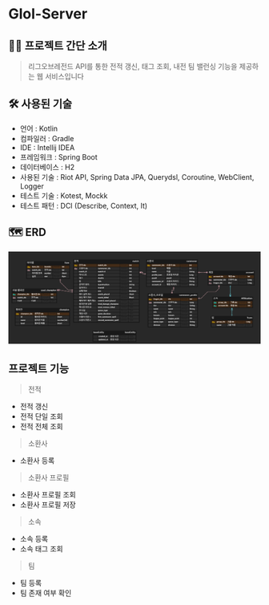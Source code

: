 # Glol-Server

## 🙋‍♂️ 프로젝트 간단 소개
> 리그오브레전드 API를 통한 전적 갱신, 태그 조회, 내전 팀 밸런싱 기능을 제공하는 웹 서비스입니다

## 🛠 사용된 기술

- 언어 : Kotlin
- 컴파일러 : Gradle
- IDE : Intellij IDEA
- 프레임워크 : Spring Boot
- 데이터베이스 : H2
- 사용된 기술 : Riot API, Spring Data JPA, Querydsl, Coroutine, WebClient, Logger
- 테스트 기술 : Kotest, Mockk
- 테스트 패턴 : DCI (Describe, Context, It)

## 🗺 ERD

![erd](/src/resources/glol-server-erd.png)

## 프로젝트 기능

> 전적
- 전적 갱신
- 전적 단일 조회
- 전적 전체 조회

> 소환사
- 소환사 등록

> 소환사 프로필
- 소환사 프로필 조회
- 소환사 프로필 저장

> 소속
- 소속 등록
- 소속 태그 조회

> 팀
- 팀 등록
- 팀 존재 여부 확인
